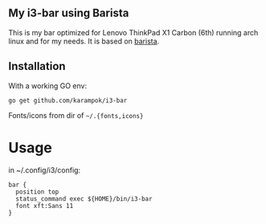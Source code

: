 ## My i3-bar using Barista

This is my bar optimized for Lenovo ThinkPad X1 Carbon (6th) running arch linux and for my needs.
It is based on [barista](https://github.com/soumya92/barista).

## Installation

With a working GO env:

    go get github.com/karampok/i3-bar

Fonts/icons from dir of `~/.{fonts,icons}`

# Usage

in ~/.config/i3/config:

```
bar {
  position top
  status_command exec ${HOME}/bin/i3-bar
  font xft:Sans 11
}
```

